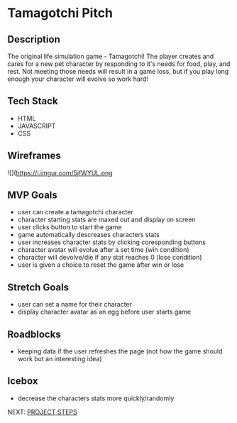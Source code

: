 # Tamagotchi Pitch
<!-- https://hackmd.io/KEtIW1JYSEGS-3Mu78xN9A -->
## Description
The original life simulation game - Tamagotchi! The player creates and cares for a new pet character by responding to it's needs for food, play, and rest. Not meeting those needs will result in a game loss, but if you play long enough your character will evolve so work hard!

## Tech Stack
- HTML
- JAVASCRIPT
- CSS

## Wireframes
![](https://i.imgur.com/5jfWYUL.png

## MVP Goals
- user can create a tamagotchi character
- character starting stats are maxed out and display on screen
- user clicks button to start the game
- game automatically descreases characters stats
- user increases character stats by clicking coresponding buttons
- character avatar will evolve after a set time (win condition)
- character will devolve/die if any stat reaches 0 (lose condition)
- user is given a choice to reset the game after win or lose

## Stretch Goals
- user can set a name for their character
- display character avatar as an egg before user starts game

## Roadblocks
- keeping data if the user refreshes the page (not how the game should work but an interesting idea)

## Icebox
- decrease the characters stats more quickly/randomly

NEXT: [PROJECT STEPS](https://hackmd.io/b2h8sMIFRCW-tZSlQ_IbjQ)
